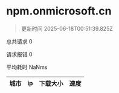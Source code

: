 
  # npm.onmicrosoft.cn

  > 更新时间 2025-06-18T00:51:39.825Z
  
  总共请求 0

  请求报错 0

  平均耗时 NaNms

|城市|ip|下载大小|速度|
|-----|----------|---|---|

  